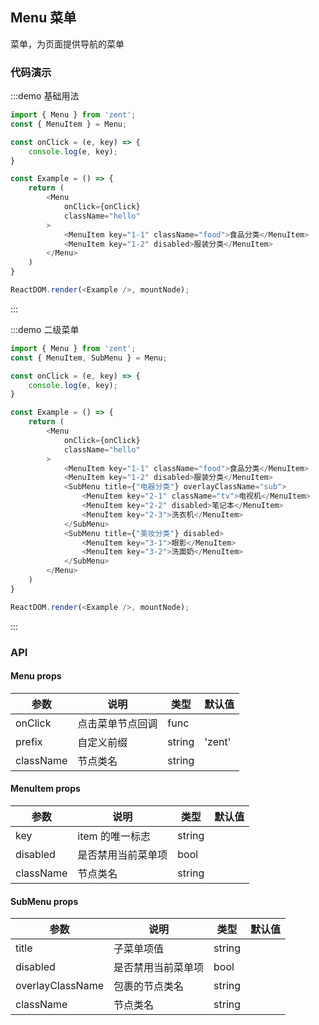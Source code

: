 ## Menu 菜单

菜单，为页面提供导航的菜单

### 代码演示

:::demo 基础用法
```js
import { Menu } from 'zent';
const { MenuItem } = Menu;

const onClick = (e, key) => {
	console.log(e, key);
}

const Example = () => {
	return (
		<Menu
			onClick={onClick}
			className="hello"
		>
			<MenuItem key="1-1" className="food">食品分类</MenuItem>
			<MenuItem key="1-2" disabled>服装分类</MenuItem>
		</Menu>
	)
}

ReactDOM.render(<Example />, mountNode);
```
:::


:::demo 二级菜单
```js
import { Menu } from 'zent';
const { MenuItem, SubMenu } = Menu;

const onClick = (e, key) => {
	console.log(e, key);
}

const Example = () => {
	return (
		<Menu
			onClick={onClick}
			className="hello"
		>
			<MenuItem key="1-1" className="food">食品分类</MenuItem>
			<MenuItem key="1-2" disabled>服装分类</MenuItem>
			<SubMenu title={"电器分类"} overlayClassName="sub">
				<MenuItem key="2-1" className="tv">电视机</MenuItem>
				<MenuItem key="2-2" disabled>笔记本</MenuItem>
				<MenuItem key="2-3">洗衣机</MenuItem>
			</SubMenu>
			<SubMenu title={"美妆分类"} disabled>
				<MenuItem key="3-1">眼影</MenuItem>
				<MenuItem key="3-2">洗面奶</MenuItem>
			</SubMenu>
		</Menu>
	)
}

ReactDOM.render(<Example />, mountNode);
```
:::



### API

#### Menu props

| 参数 | 说明 | 类型 | 默认值 |
|------|------|------|--------|
| onClick | 点击菜单节点回调 | func |  |
| prefix | 自定义前缀 | string | 'zent' |
| className | 节点类名 | string |  |

#### MenuItem props

| 参数 | 说明 | 类型 | 默认值 |
|------|------|------|--------|
| key | item 的唯一标志 | string |  |
| disabled | 是否禁用当前菜单项 | bool |  |
| className | 节点类名 | string |  |  |


#### SubMenu props

| 参数 | 说明 | 类型 | 默认值 |
|------|------|------|--------|
| title | 子菜单项值 | string |  |
| disabled | 是否禁用当前菜单项 | bool |  |
| overlayClassName | 包裹的节点类名 | string |  |
| className | 节点类名 | string |  |  |


